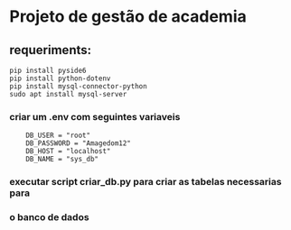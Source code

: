 # Projeto de gestão de academia
## requeriments:
    pip install pyside6
    pip install python-dotenv
    pip install mysql-connector-python
    sudo apt install mysql-server

###    criar um .env com seguintes variaveis
        DB_USER = "root"
        DB_PASSWORD = "Amagedom12"
        DB_HOST = "localhost"
        DB_NAME = "sys_db"
###    executar script criar_db.py para criar as tabelas necessarias para
###    o banco de dados